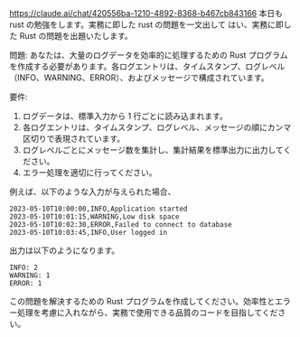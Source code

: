 https://claude.ai/chat/420556ba-1210-4892-8368-b467cb843166
本日も rust の勉強をします。実務に即した rust の問題を一文出して
はい、実務に即した Rust の問題を出題いたします。

問題:
あなたは、大量のログデータを効率的に処理するための Rust プログラムを作成する必要があります。各ログエントリは、タイムスタンプ、ログレベル（INFO、WARNING、ERROR）、およびメッセージで構成されています。

要件:

1. ログデータは、標準入力から 1 行ごとに読み込まれます。
2. 各ログエントリは、タイムスタンプ、ログレベル、メッセージの順にカンマ区切りで表現されています。
3. ログレベルごとにメッセージ数を集計し、集計結果を標準出力に出力してください。
4. エラー処理を適切に行ってください。

例えば、以下のような入力が与えられた場合、

```
2023-05-10T10:00:00,INFO,Application started
2023-05-10T10:01:15,WARNING,Low disk space
2023-05-10T10:02:30,ERROR,Failed to connect to database
2023-05-10T10:03:45,INFO,User logged in
```

出力は以下のようになります。

```
INFO: 2
WARNING: 1
ERROR: 1
```

この問題を解決するための Rust プログラムを作成してください。効率性とエラー処理を考慮に入れながら、実務で使用できる品質のコードを目指してください。
